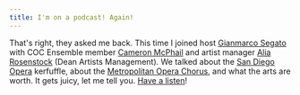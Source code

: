```yaml
---
title: I'm on a podcast! Again!
---
```


That's right, they asked me back. This time I joined host [Gianmarco Segato](https://twitter.com/ducadiposa) with COC Ensemble member [Cameron McPhail](https://twitter.com/Cameron_McPhail) and artist manager [Alia Rosenstock](http://www.linkedin.com/pub/alia-rosenstock/17/792/b40) (Dean Artists Management). We talked about the [San Diego Opera](http://www.latimes.com/entertainment/arts/culture/la-et-cm-san-diego-opera-emergency-fundraising-campaign-20140429,0,4964395.story#axzz30fJoWEHt) kerfuffle, about the [Metropolitan Opera Chorus](http://www.nytimes.com/2014/04/21/nyregion/asking-how-much-an-opera-singers-work-is-worth.html?_r=0), and what the arts are worth. It gets juicy, let me tell you. [Have a listen](http://link.brightcove.com/services/player/bcpid1041022875001?bckey=AQ~~,AAAA8fYP8DE~,PwkmV6k8YkoszgaJmIokKckMGcHaVEzR&bctid=3531524163001)!
